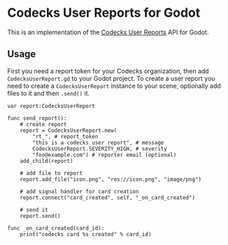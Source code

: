 # Codecks User Reports for Godot

This is an implementation of the [Codecks User Reports](https://manual.codecks.io/user-reports/) API for Godot.


## Usage

First you need a report token for your Codecks organization, then add `CodecksUserReport.gd` to your Godot project. To create a user report you need to create a `CodecksUserReport` instance to your scene, optionally add files to it and then `.send()` it.

```GDScript
var report:CodecksUserReport

func send_report():
    # create report
    report = CodecksUserReport.new(
        "rt_", # report_token
        "this is a codecks user report", # message
        CodecksUserReport.SEVERITY_HIGH, # severity
        "foo@example.com") # reporter email (optional)
    add_child(report)

    # add file to report
    report.add_file("icon.png", "res://icon.png", "image/png")

    # add signal handler for card creation
    report.connect("card_created", self, "_on_card_created")

    # send it
    report.send()

func _on_card_created(card_id):
	print("codecks card %s created" % card_id)

```
